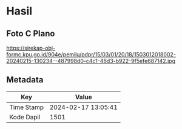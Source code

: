# Hasil

## Foto C Plano

https://sirekap-obj-formc.kpu.go.id/904e/pemilu/pdpr/15/03/01/20/18/1503012018002-20240215-130234--487998d0-c4c1-46d3-b922-9f5efe687142.jpg


## Metadata

| Key        | Value               |
| ---------- | ------------------- |
| Time Stamp | 2024-02-17 13:05:41 |
| Kode Dapil | 1501                |



